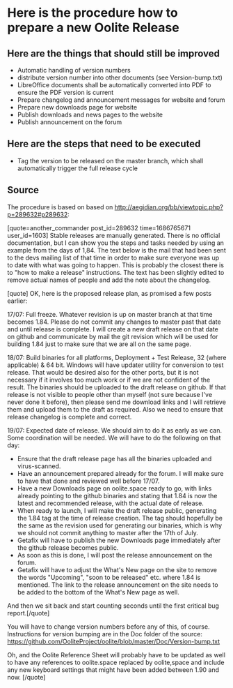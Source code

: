# Here is the procedure how to prepare a new Oolite Release

## Here are the things that should still be improved

- Automatic handling of version numbers
- distribute version number into other documents (see Version-bump.txt)
- LibreOffice documents shall be automatically converted into PDF to ensure the PDF version is current
- Prepare changelog and announcement messages for website and forum
- Prepare new downloads page for website
- Publish downloads and news pages to the website
- Publish announcement on the forum

## Here are the steps that need to be executed

- Tag the version to be released on the master branch, which shall automatically trigger the full release cycle

## Source
The procedure is based on based on http://aegidian.org/bb/viewtopic.php?p=289632#p289632:

[quote=another_commander post_id=289632 time=1686765671 user_id=1603]
Stable releases are manually generated. There is no official documentation, but I can show you the steps and tasks needed by using an example from the days of 1,84. The text below is the mail that had been sent to the devs mailing list of that time in order to make sure everyone was up to date with what was going to happen. This is probably the closest there is to "how to make a release" instructions. The text has been slightly edited to remove actual names of people and add the note about the changelog.

[quote]
OK, here is the proposed release plan, as promised a few posts earlier:

17/07:	Full freeze. Whatever revision is up on master branch at that time becomes 1.84. Please do not commit any changes to master past that date and until release is complete. I will create a new draft release on that date on github and communicate by mail the git revision which will be used for building 1.84 just to make sure that we are all on the same page.

18/07:	Build binaries for all platforms, Deployment + Test Release, 32 (where applicable) & 64 bit. Windows will have updater utility for conversion to test release. That would be desired also for the other ports, but it is not necessary if it involves too much work or if we are not confident of the result. The binaries should be uploaded to the draft release on github. If that release is not visible to people other than myself (not sure because I've never done it before), then please send me download links and I will retrieve them and upload them to the draft as required. Also we need to ensure that release changelog is complete and correct.

19/07: Expected date of release. We should aim to do it as early as we can. Some coordination will be needed. We will have to do the following on that day:
- Ensure that the draft release page has all the binaries uploaded and virus-scanned.
- Have an announcement prepared already for the forum. I will make sure to have that done and reviewed well before 17/07.
- Have a new Downloads page on oolite.space ready to go, with links already pointing to the github binaries and stating that 1.84 is now the latest and recommended release, with the actual date of release.
- When ready to launch, I will make the draft release public, generating the 1.84 tag at the time of release creation. The tag should hopefully be the same as the revision used for generating our binaries, which is why we should not commit anything to master after the 17th of July.
- Getafix will have to publish the new Downloads page immediately after the github release becomes public.
- As soon as this is done, I will post the release announcement on the forum.
- Getafix will have to adjust the What's New page on the site to remove the words "Upcoming", "soon to be released" etc. where 1.84 is mentioned. The link to the release announcement on the site needs to be added to the bottom of the What's New page as well. 

And then we sit back and start counting seconds until the first critical bug report.[/quote]

You will have to change version numbers before any of this, of course.  Instructions for version bumping are in the Doc folder of the source: https://github.com/OoliteProject/oolite/blob/master/Doc/Version-bump.txt

Oh, and the Oolite Reference Sheet will probably have to be updated as well to have any references to oolite.space replaced by oolite,space and include any new keyboard settings that might have been added between 1.90 and now.
[/quote]


